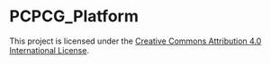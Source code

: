 # PCPCG_Platform

This project is licensed under the [Creative Commons Attribution 4.0 International License](./License).
